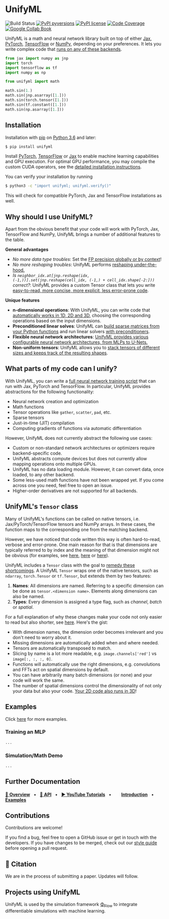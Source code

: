 # UnifyML

![Build Status](https://github.com/holl-/UnifyML/actions/workflows/unit-tests.yml/badge.svg)
[![PyPI pyversions](https://img.shields.io/pypi/pyversions/unifyml.svg)](https://pypi.org/project/unifyml/)
[![PyPI license](https://img.shields.io/pypi/l/unifyml.svg)](https://pypi.org/project/unifyml/)
[![Code Coverage](https://codecov.io/gh/holl-/UnifyML/branch/develop/graph/badge.svg)](https://codecov.io/gh/holl-/UnifyML/branch/develop/)
[![Google Collab Book](https://colab.research.google.com/assets/colab-badge.svg)](https://colab.research.google.com/github/holl-/UnifyML/blob/main/docs/Introduction.ipynb)

UnifyML is a math and neural network library built on top of either [Jax](https://github.com/google/jax#installation), [PyTorch](https://pytorch.org/), [TensorFlow](https://www.tensorflow.org/install) or [NumPy](https://numpy.org/), depending on your preferences.
It lets you write complex code that [runs on any of these backends](https://holl-.github.io/UnifyML/Introduction.html).

```python
from jax import numpy as jnp
import torch
import tensorflow as tf
import numpy as np

from unifyml import math

math.sin(1.)
math.sin(jnp.asarray([1.]))
math.sin(torch.tensor([1.]))
math.sin(tf.constant([1.]))
math.sin(np.asarray([1.]))
```

## Installation

Installation with [pip](https://pypi.org/project/pip/) on [Python 3.6](https://www.python.org/downloads/) and later:
```bash
$ pip install unifyml
```
Install [PyTorch](https://pytorch.org/), [TensorFlow](https://www.tensorflow.org/install) or [Jax](https://github.com/google/jax#installation) to enable machine learning capabilities and GPU execution.
For optimal GPU performance, you may compile the custom CUDA operators, see the [detailed installation instructions](https://holl-.github.io/UnifyML/Installation_Instructions.html).


You can verify your installation by running
```bash
$ python3 -c "import unifyml; unifyml.verify()"
```
This will check for compatible PyTorch, Jax and TensorFlow installations as well.

## Why should I use UnifyML?

Apart from the obvious benefit that your code will work with PyTorch, Jax, TensorFlow and NumPy, UnifyML brings a number of additional features to the table.

**General advantages**

* *No more data type troubles*: Set the [FP precision globally or by context](https://holl-.github.io/UnifyML/Data_Types.html)!
* *No more reshaping troubles*: UnifyML performs [reshaping under-the-hood.](https://holl-.github.io/UnifyML/Shapes.html)
* *Is `neighbor_idx.at[jnp.reshape(idx, (-1,))].set(jnp.reshape(cell_idx, (-1,) + cell_idx.shape[-2:]))` correct?*: UnifyML provides a custom Tensor class that lets you write [easy-to-read, more concise, more explicit, less error-prone code](https://holl-.github.io/UnifyML/Tensors.html).

**Unique features**

* **n-dimensional operations**: With UnifyML, you can write code that [automatically works in 1D, 2D and 3D](https://holl-.github.io/UnifyML/N_Dimensional.html), choosing the corresponding operations based on the input dimensions.
* **Preconditioned linear solves**: UnifyML can [build sparse matrices from your Python functions](https://holl-.github.io/UnifyML/Matrices.html) and run linear solvers [with preconditioners](https://holl-.github.io/UnifyML/Linear_Solves.html).
* **Flexible neural network architectures**: [UnifyML provides various configurable neural network architectures, from MLPs to U-Nets.](https://holl-.github.io/UnifyML/Networks.html)
* **Non-uniform tensors**: UnifyML allows you to [stack tensors of different sizes and keeps track of the resulting shapes](https://holl-.github.io/UnifyML/Non_Uniform.html).


## What parts of my code can I unify?

With UnifyML, you can write a [full neural network training script](https://holl-.github.io/UnifyML/Examples.html) that can run with Jax, PyTorch and TensorFlow.
In particular, UnifyML provides abstractions for the following functionality:

* Neural network creation and optimization
* Math functions
* Tensor operations like `gather`, `scatter`, `pad`, etc.
* Sparse tensors
* Just-in-time (JIT) compilation
* Computing gradients of functions via automatic differentiation

However, UnifyML does not currently abstract the following use cases:

* Custom or non-standard network architectures or optimizers require backend-specific code.
* UnifyML abstracts compute devices but does not currently allow mapping operations onto multiple GPUs.
* UnifyML has no data loading module. However, it can convert data, once loaded, to any other backend.
* Some less-used math functions have not been wrapped yet. If you come across one you need, feel free to open an issue.
* Higher-order derivatives are not supported for all backends.


## UnifyML's `Tensor` class

Many of UnifyML's functions can be called on native tensors, i.e. Jax/PyTorch/TensorFlow tensors and NumPy arrays.
In these cases, the function maps to the corresponding one from the matching backend.

However, we have noticed that code written this way is often hard-to-read, verbose and error-prone.
One main reason for that is that dimensions are typically referred to by index and the meaning of that dimension might not be obvious (for examples, see [here](https://github.com/tumaer/JAXFLUIDS/blob/477e28813f07e3836588bd8a50cd0149fbbea94f/src/jaxfluids/stencils/derivative/deriv_second_order_face.py#L49), [here](https://github.com/jax-md/jax-md/blob/23dba354ec29c8b0c53f61a85d10bb64ed7a0058/jax_md/partition.py#L798) or [here](https://github.com/pyg-team/pytorch_geometric/blob/05490776e576addd4727e0a4bcd18e7cc0a16f3c/torch_geometric/transforms/grid_sampling.py#L39)).

UnifyML includes a `Tensor` class with the goal to [remedy these shortcomings](https://holl-.github.io/UnifyML/Tensors.html).
A UnifyML `Tensor` wraps one of the native tensors, such as `ndarray`, `torch.Tensor` or `tf.Tensor`, but extends them by two features:

1. **Names**: All dimensions are named. Referring to a specific dimension can be done as `tensor.<dimension name>`. Elements along dimensions can also be named.
2. **Types**: Every dimension is assigned a type flag, such as *channel*, *batch* or *spatial*.

For a full explanation of why these changes make your code not only easier to read but also shorter, see [here](https://holl-.github.io/UnifyML/Tensors.html).
Here's the gist:

* With dimension names, the dimension order becomes irrelevant and you don't need to worry about it.
* Missing dimensions are automatically added when and where needed.
* Tensors are automatically transposed to match.
* Slicing by name is a lot more readable, e.g. `image.channels['red']` vs `image[:, :, :, 0]`.
* Functions will automatically use the right dimensions, e.g. convolutions and FFTs act on spatial dimensions by default.
* You can have arbitrarily many batch dimensions (or none) and your code will work the same.
* The number of spatial dimensions control the dimensionality of not only your data but also your code. [Your 2D code also runs in 3D](https://holl-.github.io/UnifyML/N_Dimensional.html)!


## Examples

Click [here](https://holl-.github.io/UnifyML/Examples.html) for more examples.

### Training an MLP

```python
...
```


### Simulation/Math Demo

```python
...
```


## Further Documentation

[📖 **Overview**](https://holl-.github.io/UnifyML/unifyml/)
&nbsp; • &nbsp; [🔗 **API**](https://holl-.github.io/UnifyML/unifyml/)
&nbsp; • &nbsp; [**▶ YouTube Tutorials**]()
&nbsp; • &nbsp; [<img src="https://www.tensorflow.org/images/colab_logo_32px.png" height=16>](https://colab.research.google.com/github/holl-/UnifyML/blob/main/docs/Introduction.ipynb) [**Introduction**](https://holl-.github.io/UnifyML/Introduction.html)
&nbsp; • &nbsp; [<img src="https://www.tensorflow.org/images/colab_logo_32px.png" height=16>](https://colab.research.google.com/github/holl-/UnifyML/blob/main/docs/Examples.ipynb) [**Examples**](https://holl-.github.io/UnifyML/Examples.html)


## Contributions

Contributions are welcome!

If you find a bug, feel free to open a GitHub issue or get in touch with the developers.
If you have changes to be merged, check out our [style guide](https://github.com/holl-/UnifyML/blob/main/CONTRIBUTING.md) before opening a pull request.


## 📄 Citation

We are in the process of submitting a paper. Updates will follow.


## Projects using UnifyML

UnifyML is used by the simulation framework [Φ<sub>Flow</sub>](https://github.com/tum-pbs/PhiFlow) to integrate differentiable simulations with machine learning.

